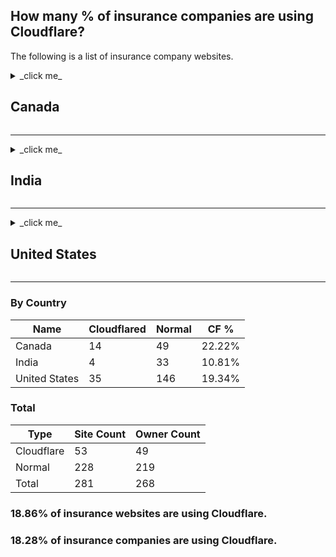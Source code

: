## How many % of insurance companies are using Cloudflare?

The following is a list of insurance company websites.


<details>
<summary>_click me_

## Canada
</summary>

| Name | Site | Cloudflared |
| --- | --- | --- |
| Aetna | https://www.aetna.com/ | Yes |
| American Income Life | https://www.ailife.com/ | No |
| Assumption Life | https://www.assomption.ca/ | No |
| Aviva Canada | https://www.aviva.ca/ | No |
| BMO Life Insurance | https://www.bmo.com/ | Yes |
| Canada Life | https://www.canadalife.com/ | No |
| Canada Protection Plan | https://cpp.ca/ | No |
| Canadian Association of Blue Cross Plans | https://www.bluecross.ca/ | No |
| Canadian Automobile Association | https://www.caa.ca/ | No |
| Coachman Insurance Company | https://coachmaninsurance.ca/ | No |
| Combined Insurance | https://www.combinedinsurance.com/ | No |
| Desjardins Financial Security | https://desjardinslifeinsurance.com/ | No |
| Desjardins Group | https://desjardins.com/ | No |
| Desjardins Insurance | https://desjardinsinsurance.com/ | No |
| Empire Life | https://www.empire.ca/ | Yes |
| Equitable Life | https://www.equitable.ca/ | No |
| FaithLife Financial | https://www.faithlifefinancial.ca/ | No |
| Federated Insurance Company of Canada | https://www.federated.ca/ | Yes |
| Gore Mutual Insurance Company | https://www.goremutual.ca/ | No |
| Great-West Lifeco | https://www.greatwestlifeco.com/ | No |
| Great American Insurance Company | https://www.afginc.com/ | No |
| Great West Life Assurance Company | https://www.greatwestlife.com/ | No |
| Green Shield Canada | https://greenshield.ca/ | No |
| Humania Assurance | https://www.humania.ca/ | No |
| IA Excellence Life Insurance | https://iaexcellence.ca/ | No |
| IA Financial Group | https://ia.ca/ | No |
| Independent Order of Foresters | https://www.foresters.com/ | No |
| Insurance Corporation of British Columbia | https://www.icbc.com/ | No |
| Intact Financial | https://www.intactfc.com/ | Yes |
| Ivari | https://ivari.ca/ | Yes |
| John Hancock Financial | https://www.johnhancock.com/ | Yes |
| Knights of Columbus | https://www.kofc.org/ | No |
| La Capitale company | https://www.lacapitale.com/ | No |
| London Life | https://www.freedom55financial.com/ | No |
| Manitoba Public Insurance | https://mpi.mb.ca/ | No |
| Manulife Financial | https://www.manulife.com/ | No |
| Maritime Life | https://www.maritimelife.ca/ | No |
| Medavie Blue Cross | https://www.medaviebc.ca/ | Yes |
| Metropolitan Life | https://www.metlife.com/ | Yes |
| Munich Re | https://www.munichre.com/ | No |
| Mutual of Omaha | https://www.mutualofomaha.com/ | No |
| National Bank of Canada | https://www.nbc.ca/ | No |
| New York Life | https://newyorklife.com/ | No |
| Primerica | https://www.primerica.com/ | No |
| RBC Insurance | https://www.rbcinsurance.com/ | No |
| Royal & SunAlliance | https://www.rsagroup.com/ | No |
| Royal Bank of Canada | https://www.rbc.com/ | No |
| Saskatchewan Government Insurance | https://www.sgi.sk.ca/ | No |
| ScotiaLife Financial | https://www.scotialifefinancial.com/ | Yes |
| Société de l'assurance automobile du Québec | https://www.saaq.gouv.qc.ca/ | Yes |
| Sovereign General Insurance Company | https://www.sovereigninsurance.ca/ | No |
| SSQ Insurance | https://ssq.ca/ | No |
| Standard Life | https://www.manulife.ca/ | No |
| State Farm | https://www.statefarm.com/ | No |
| Sun Life Assurance | https://www.sunlife.ca/ | No |
| Sun Life Financial | https://sunlife.com/ | No |
| Teachers Life | https://teacherslife.com/ | No |
| The Co-operators | https://www.cooperators.ca/ | Yes |
| The Personal | https://thepersonal.com/ | No |
| The Travelers Companies | https://www.travelers.com/ | Yes |
| Toronto-Dominion Bank | https://www.td.com/ | Yes |
| Wawanesa Insurance | https://www.wawanesa.com/ | No |
| Wawanesa Life Insurance | https://www.wawanesalife.com/ | No |

</details>

---

<details>
<summary>_click me_

## India
</summary>

| Name | Site | Cloudflared |
| --- | --- | --- |
| Acko General Insurance | https://www.acko.com/ | Yes |
| Aditya Birla Group | https://www.adityabirla.com/ | No |
| Aegon Life Insurance Company | https://www.aegonlife.com/ | No |
| Agriculture Insurance Company of India | https://www.aicofindia.com/ | No |
| Apollo Munich Health Insurance | https://www.hdfcergo.com/ | No |
| Aviva India | https://www.avivaindia.com/ | No |
| Bajaj Allianz General Insurance | https://www.bajajallianz.com/ | No |
| Bajaj Allianz Life Insurance | https://www.bajajallianzlife.com/ | No |
| Birla Sun Life Asset Management | https://mutualfund.adityabirlacapital.com/ | Yes |
| Canara HSBC Oriental Bank of Commerce Life Insurance | https://www.canarahsbclife.com/ | No |
| Cholamandalam MS General Insurance | https://www.cholainsurance.com/ | No |
| Exide Life Insurance | https://exidelife.in/ | No |
| Export Credit Guarantee Corporation of India | https://www.ecgc.in/ | No |
| Future Generali India Insurance | https://life.futuregenerali.in/ | No |
| HDFC Life | https://hdfclife.com/ | Yes |
| ICICI Lombard | https://www.icicilombard.com/ | No |
| ICICI Prudential Life Insurance | https://www.iciciprulife.com/ | No |
| IDBI Federal Life Insurance | https://www.idbifederal.com/ | No |
| IndiaFirst Life Insurance Company | https://www.indiafirstlife.com/ | No |
| Kotak Life Insurance | https://www.kotaklife.com/ | No |
| Kotak Mahindra General Insurance | https://www.kotakgeneral.com/ | No |
| Liberty General Insurance | https://www.libertyinsurance.in/ | No |
| Life Insurance Corporation of India | https://www.licindia.in/ | No |
| Max Life Insurance | https://www.maxlifeinsurance.com/ | No |
| National Insurance Company | https://nationalinsurance.nic.co.in/ | No |
| New India Assurance | https://www.newindia.co.in/ | No |
| PNB MetLife India Insurance Company | https://www.pnbmetlife.com/ | No |
| Reliance General Insurance | https://www.reliancegeneral.co.in/ | No |
| Reliance Life Insurance | https://www.reliancenipponlife.com/ | No |
| Religare Health Insurance Company Limited | https://www.careinsurance.com/ | No |
| Royal Sundaram General Insurance | https://www.royalsundaram.in/ | No |
| SBI Life Insurance Company | https://www.sbilife.co.in/ | Yes |
| Star Health and Allied Insurance | https://www.starhealth.in/ | No |
| TATA AIG | https://www.tataaig.com/ | No |
| The Oriental Insurance Company | https://www.orientalinsurance.org.in/ | No |
| United India Insurance Company | https://uiic.co.in/ | No |
| Universal Sompo General Insurance Company | https://www.universalsompo.com/ | No |

</details>

---

<details>
<summary>_click me_

## United States
</summary>

| Name | Site | Cloudflared |
| --- | --- | --- |
| 21st Century Insurance | https://www.farmers.com/ | Yes |
| AARP | https://www.aarp.org/ | Yes |
| Accident Fund | https://www.accidentfund.com/ | No |
| Acuity Insurance | https://www.acuity.com/ | No |
| Aetna | https://www.aetna.com/ | Yes |
| Aflac | https://aflac.com/ | Yes |
| Allianz Life | https://www.allianzlife.com/ | No |
| Allianz | https://allianz.com/ | No |
| Allied Insurance | https://www.alliedinsurance.com/ | No |
| Allstate | https://allstate.com/ | Yes |
| American Automobile Association | https://www.aaa.com/ | Yes |
| American Family | https://www.amfam.com/ | No |
| American Fidelity Assurance | https://www.americanfidelity.com/ | No |
| American Income Life Insurance Company | https://ailife.com/ | No |
| American International Group | https://aig.com/ | No |
| American National Insurance Company | https://www.americannational.com/ | No |
| American Strategic Insurance | https://www.americanstrategic.com/ | No |
| Amerigroup | https://www.amerigroup.com/ | No |
| Ameriprise Auto & Home Insurance | https://www.connectbyamfam.com/ | No |
| Ameriprise Financial | https://www.ameriprise.com/ | No |
| Ameritas Life Insurance Company | https://www.ameritas.com/ | No |
| Amica Mutual Insurance | https://www.amica.com/ | No |
| AmTrust Financial Services | https://amtrustfinancial.com/ | No |
| Anthem company | https://www.antheminc.com/ | No |
| Arbella Insurance Group | https://www.arbella.com/ | No |
| Assurant | https://www.assurant.com/ | Yes |
| Assurity Life Insurance Company | https://www.assurity.com/ | No |
| Atlanta Life | https://atlantalife.com/ | No |
| Auto-Owners Insurance | https://www.auto-owners.com/ | No |
| AXA Equitable Life Insurance Company | https://equitableholdings.com/ | No |
| Bankers Life and Casualty Company | https://www.bankerslife.com/ | Yes |
| Banner Life Insurance Company | https://www.legalandgeneralgroup.com/ | No |
| Berkshire Hathaway | https://berkshirehathaway.com/ | No |
| Blue Cross and Blue Shield Association | https://www.bcbs.com/ | No |
| Brotherhood Mutual Insurance Company | https://www.brotherhoodmutual.com/ | No |
| CareSource | https://www.caresource.com/ | No |
| Centene Corporation | https://www.centene.com/ | No |
| Chubb Corp | https://chubb.com/ | Yes |
| Cigna | https://cigna.com/ | Yes |
| Cincinnati Financial Corporation | https://www.cinfin.com/ | No |
| Citizens Property Insurance Corporation | https://www.citizensfla.com/ | No |
| CNA Financial | https://www.cna.com/ | Yes |
| CNO Financial Group | https://cnoinc.com/ | No |
| Colonial Life & Accident Insurance Company | https://www.coloniallife.com/ | No |
| Colonial Penn | https://www.colonialpenn.com/ | No |
| Combined Insurance | https://www.combinedinsurance.com/ | No |
| Commerce Insurance Group | https://commerceinsurance.com/ | No |
| Country-Wide Insurance Company | https://www.cwico.com/ | No |
| Country Financial | https://www.countryfinancial.com/ | No |
| Delta Dental | https://deltadentalins.com/ | No |
| EmblemHealth | https://www.emblemhealth.com/ | No |
| Encompass Insurance Company | https://www.encompassinsurance.com/ | No |
| Erie | https://www.erieinsurance.com/ | No |
| Esurance | https://www.esurance.com/ | No |
| Evergreen USA RRG | https://www.evergreenusarrg.com/ | No |
| Federated Mutual Insurance Company | https://federatedinsurance.com/ | No |
| Fidelis Care | https://www.fideliscare.org/ | No |
| First Insurance Company of Hawaii | https://www.tokiomarine-nichido.co.jp/ | No |
| FM Global | https://www.fmglobal.com/ | No |
| GAINSCO | https://www.gainsco.com/ | No |
| GEICO | https://www.geico.com/ | No |
| Geisinger Health System | https://www.geisinger.org/ | No |
| Gen Re | https://www.genre.com/ | Yes |
| Genworth Financial | https://www.genworth.com/ | Yes |
| Gerber Life Insurance Company | https://gerberlife.com/ | No |
| Globe Life and Accident Insurance Company | https://home.globelifeinsurance.com/ | No |
| Golden Rule Insurance Company | https://www.uhone.com/ | No |
| Grange Mutual | https://www.grangeinsurance.com/ | No |
| Group Health Cooperative | https://www.ghc.org/ | No |
| GUARD Insurance Group | https://www.guard.com/ | No |
| GuideOne Insurance | https://www.guideone.com/ | Yes |
| Hagerty Insurance Agency | https://www.hagerty.com/ | No |
| Hanover Insurance | https://www.hanover.com/ | No |
| HCC Insurance Holdings | https://www.tmhcc.com/ | Yes |
| Health Net | https://www.healthnet.com/ | No |
| HealthPartners | https://www.healthpartners.com/ | No |
| Highmark | https://www.highmark.com/ | No |
| Hiscox | https://hiscoxgroup.com/ | Yes |
| Horace Mann Educators Corporation | https://www.horacemann.com/ | No |
| Humana | https://www.humana.com/ | No |
| Independence Blue Cross | https://www.ibx.com/ | No |
| ING Group | https://ing.com/ | No |
| Ironshore | https://www.ironshore.com/ | No |
| Jackson National Life | https://jackson.com/ | No |
| John Hancock Life Insurance | https://www.johnhancock.com/ | Yes |
| K&K Insurance | https://www.kandkinsurance.com/ | Yes |
| Kaiser Permanente | https://kaiserpermanente.org/ | No |
| Kaleida Health | https://kaleida.org/ | No |
| Kansas City Life Insurance Company | https://www.kclife.com/ | No |
| Kemper Corporation | https://kemper.com/ | No |
| Knights of Columbus | https://www.kofc.org/ | No |
| Lemonade insurance | https://www.lemonade.com/ | Yes |
| Liberty Medical | https://www.libertymedical.com/ | No |
| Liberty Mutual | https://libertymutualgroup.com/ | No |
| Lincoln National Corporation | https://www.lfg.com/ | No |
| Manhattan Life Insurance Company | https://www.manhattanlife.com/ | No |
| Markel Corporation | https://www.markelcorp.com/ | No |
| Massachusetts Mutual Life Insurance Company | https://www.massmutual.com/ | No |
| MassHealth | https://www.mahealthconnector.org/ | No |
| Medical Mutual of Ohio | https://www.medmutual.com/ | No |
| MEGA Life and Health Insurance | https://www.healthmarketsinc.com/ | No |
| Merchants Insurance Group | https://www.merchantsgroup.com/ | No |
| Mercury Insurance Group | https://www.mercuryinsurance.com/ | No |
| MetLife | https://www.metlife.com/ | Yes |
| Metromile | https://www.metromile.com/ | No |
| Midvale | https://go.midvaleinsurance.com/ | No |
| Missouri Employers Mutual | https://www.mem-ins.com/ | No |
| Modern Woodmen of America | https://www.modernwoodmen.org/ | Yes |
| Molina Healthcare | https://molinahealthcare.com/ | No |
| Mutual of Omaha | https://www.mutualofomaha.com/ | No |
| National General | https://www.nationalgeneral.com/ | No |
| National Life Group | https://nationallife.com/ | No |
| National Western Life Insurance Company | https://www.nationalwesternlife.com/ | No |
| Nationwide Mutual Insurance Company | https://www.nationwide.com/ | Yes |
| New Jersey Manufacturers (NJM) | https://www.njm.com/ | No |
| New York Life Insurance Company | https://newyorklife.com/ | No |
| New York State Insurance Fund | https://ww3.nysif.com/ | No |
| Northwestern Mutual | https://www.northwesternmutual.com/ | Yes |
| Ohio National Financial Services Company | https://www.ohionational.com/ | No |
| OneBeacon | https://www.intactspecialty.com/ | No |
| Oscar Health | https://www.hioscar.com/ | No |
| Oxford Health Plans | https://www.oxhp.com/ | No |
| Pacific Life | https://www.pacificlife.com/ | Yes |
| PEMCO | https://www.pemco.com/ | No |
| Penn Mutual | https://www.pennmutual.com/ | No |
| Penn National Insurance | https://pennnationalinsurance.com/ | No |
| Philadelphia Contributionship | https://1752.com/ | No |
| Philadelphia Insurance Companies | https://www.tokiomarinehd.com/ | No |
| Physicians Mutual | https://physiciansmutual.com/ | No |
| Premera Blue Cross | https://www.premera.com/ | Yes |
| Primerica | https://www.primerica.com/ | No |
| Principal Financial Group | https://principal.com/ | No |
| Progressive Corporation | https://progressive.com/ | Yes |
| ProSight Specialty Insurance | https://www.prosightspecialty.com/ | No |
| Protective Life | https://www.protective.com/ | No |
| Prudential Financial | https://www.prudential.com/ | Yes |
| PURE Insurance | https://www.pureinsurance.com/ | No |
| QBE Insurance | https://www.qbe.com/ | No |
| Reliance Insurance Company | https://www.relianceinsurance.com/ | No |
| Reliance Partners | https://www.reliancepartners.com/ | No |
| RLI Corp. | https://rlicorp.com/ | No |
| Safe Auto Insurance Company | https://www.safeauto.com/ | No |
| Safeco | https://www.safeco.com/ | No |
| Safeway Insurance Group | https://www.safewayinsurance.com/ | No |
| Securian Financial Group | https://www.securian.com/ | No |
| Selective | https://www.selective.com/ | No |
| Sentry Insurance | https://www.sentry.com/ | No |
| Shelter Insurance | https://shelterinsurance.com/ | Yes |
| Society Insurance | https://www.societyinsurance.com/ | No |
| SquareTrade | https://squaretrade.com/ | No |
| Standard Insurance Company | https://www.standard.com/ | No |
| State Compensation Insurance Fund | https://www.statefundca.com/ | No |
| State Farm Insurance | https://www.statefarm.com/ | No |
| Stewart | https://www.stewart.com/ | Yes |
| Sun Life Financial | https://sunlife.com/ | No |
| Symetra | https://www.symetra.com/ | Yes |
| The General | https://thegeneral.com/ | No |
| The Great-West Life Assurance Company | https://www.canadalife.com/ | No |
| The Guardian Life Insurance Company of America | https://www.guardianlife.com/ | No |
| The Hartford | https://www.thehartford.com/ | No |
| The Norfolk & Dedham Group | https://www.ndgroup.com/ | No |
| The Regence Group | https://cambiahealth.com/ | No |
| The Travelers Companies | https://www.travelers.com/ | Yes |
| Thrivent Financial for Lutherans | https://www.thrivent.com/ | No |
| TIAA-CREF | https://www.tiaa.org/ | Yes |
| Transamerica Corporation | https://www.transamerica.com/ | No |
| Tricare | https://tricare.mil/ | No |
| Trupanion | https://trupanion.com/ | Yes |
| UnitedHealth Group | https://unitedhealthgroup.com/ | No |
| Universal American Corporation | https://universalamerican.com/ | No |
| Unum | https://unum.com/ | No |
| UPC Insurance | https://www.upcinsurance.com/ | No |
| USAA | https://www.usaa.com/ | No |
| WellCare | https://www.wellcare.com/ | No |
| Western & Southern Financial Group | https://www.westernsouthern.com/ | No |
| Western Mutual Insurance Group | https://www.westernmutual.com/ | Yes |
| Westfield Insurance | https://www.westfieldinsurance.com/ | No |
| White Mountains Insurance Group | https://www.whitemountains.com/ | No |
| XL Catlin | https://axaxl.com/ | No |
| Zenith Insurance Group | https://www.thezenith.com/ | No |
| Zurich Insurance Group | https://www.zurich.com/ | Yes |

</details>

---

### By Country

| Name | Cloudflared | Normal | CF % |
| --- | --- | --- | --- |
| Canada | 14 | 49 | 22.22% |
| India | 4 | 33 | 10.81% |
| United States | 35 | 146 | 19.34% |


### Total

| Type | Site Count | Owner Count |
| --- | --- | --- |
| Cloudflare | 53 | 49 |
| Normal | 228 | 219 |
| Total | 281 | 268 |


### 18.86% of insurance websites are using Cloudflare.
### 18.28% of insurance companies are using Cloudflare.

